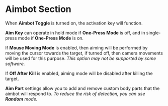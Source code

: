 # Aimbot Section

When **Aimbot Toggle** is turned on, the activation key will function.

**Aim Key** can operate in hold mode if **One-Press Mode** is off, and in single-press mode if **One-Press Mode** is on.

If **Mouse Moving Mode** is enabled, then aiming will be performed by moving the cursor towards the target, if turned off, then camera movements will be used for this purpose. *This option may not be supported by some software.*

If **Off After Kill** is enabled, aiming mode will be disabled after killing the target.

**Aim Part** settings allow you to add and remove custom body parts that the aimbot will respond to. *To reduce the risk of detection, you can use **Random** mode.*